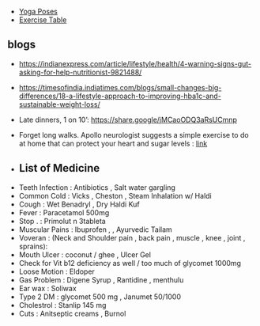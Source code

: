 * [Yoga Poses](https://www.yogajournal.com/pose-finder/pose-finder/)
* [Exercise Table](https://www.usc.edu.au/media/1000574/Exercises-for-Computer-Users-and-Office-Workers.pdf)


## blogs
* https://indianexpress.com/article/lifestyle/health/4-warning-signs-gut-asking-for-help-nutritionist-9821488/
* https://timesofindia.indiatimes.com/blogs/small-changes-big-differences/18-a-lifestyle-approach-to-improving-hba1c-and-sustainable-weight-loss/
* Late dinners, 1 on 10’: https://share.google/jMCaoODQ3aRsUCmnp
* Forget long walks. Apollo neurologist suggests a simple exercise to do at home that can protect your heart and sugar levels : [link](https://m.economictimes.com/magazines/panache/forget-long-walks-apollo-neurologist-suggests-one-simple-exercise-you-can-do-at-home-that-can-protect-your-heart-and-sugar-levels/articleshow/124633975.cms#amp_tf=From%20%251%24s&aoh=17608173974437&csi=0&referrer=https%3A%2F%2Fwww.google.com&ampshare=https%3A%2F%2Fm.economictimes.com%2Fmagazines%2Fpanache%2Fforget-long-walks-apollo-neurologist-suggests-one-simple-exercise-you-can-do-at-home-that-can-protect-your-heart-and-sugar-levels%2Farticleshow%2F124633975.cmsrl)

* ## List of Medicine
- Teeth Infection : Antibiotics  , Salt water gargling
- Common Cold : Vicks , Cheston , Steam Inhalation w/ Haldi 
- Cough : Wet Benadryl ,  Dry Haldi Kuf 
- Fever : Paracetamol 500mg
- Stop . : Primolut n 3tableta
- Muscular Pains  : Ibuprofen , , Ayurvedic Tailam 
- Voveran : (Neck and Shoulder pain , back pain , muscle , knee , joint , sprains): 
- Mouth Ulcer : coconut  / ghee , Ulcer Gel
- Check for Vit b12 deficiency as well / too much of glycomet 1000mg
- Loose Motion : Eldoper
- Gas Problem : Digene Syrup , Rantidine , menthulu
- Ear wax : Soliwax 
- Type 2 DM : glycomet 500 mg , Janumet 50/1000 
- Cholestrol : Stanlip 145 mg
- Cuts  : Anitseptic creams , Burnol
